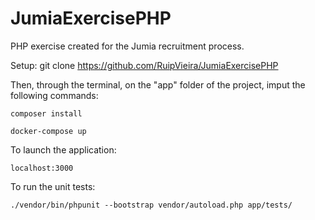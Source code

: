 # JumiaExercisePHP

PHP exercise created for the Jumia recruitment process.


Setup: git clone https://github.com/RuipVieira/JumiaExercisePHP

Then, through the terminal, on the "app" folder of the project, imput the following commands:

`composer install`

`docker-compose up`


To launch the application:

`localhost:3000`


To run the unit tests:

`./vendor/bin/phpunit --bootstrap vendor/autoload.php app/tests/`
